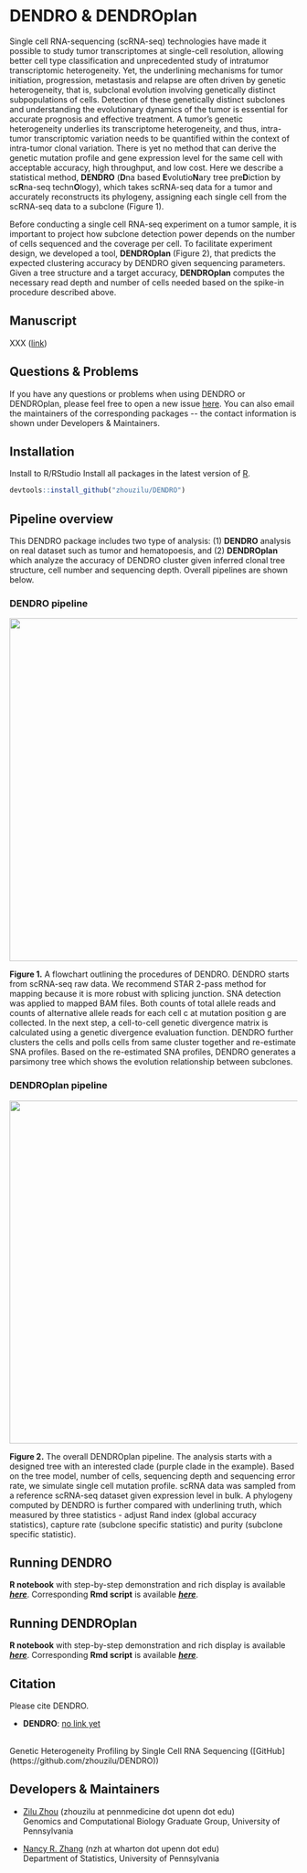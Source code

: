 # DENDRO & DENDROplan

Single cell RNA-sequencing (scRNA-seq) technologies have made it possible to study tumor transcriptomes at single-cell resolution, allowing better cell type classification and unprecedented study of intratumor transcriptomic heterogeneity.  Yet, the underlining mechanisms for tumor initiation, progression, metastasis and relapse are often driven by genetic heterogeneity, that is, subclonal evolution involving genetically distinct subpopulations of cells.  Detection of these genetically distinct subclones and understanding the evolutionary dynamics of the tumor is essential for accurate prognosis and effective treatment.  A tumor’s genetic heterogeneity underlies its transcriptome heterogeneity, and thus, intra-tumor transcriptomic variation needs to be quantified within the context of intra-tumor clonal variation. There is yet no method that can derive the genetic mutation profile and gene expression level for the same cell with acceptable accuracy, high throughput, and low cost. Here we describe a statistical method, **DENDRO** (**D**na based **E**volutio**N**ary tree pre**D**iction by sc**R**na-seq techn**O**logy), which takes scRNA-seq data for a tumor and accurately reconstructs its phylogeny, assigning each single cell from the scRNA-seq data to a subclone (Figure 1).

Before conducting a single cell RNA-seq experiment on a tumor sample, it is important to project how subclone detection power depends on the number of cells sequenced and the coverage per cell. To facilitate experiment design, we developed a tool, **DENDROplan** (Figure 2), that  predicts the expected clustering accuracy by DENDRO given sequencing parameters.  Given a tree structure and a target accuracy, **DENDROplan** computes the necessary read depth and number of cells needed based on the spike-in procedure described above. 


## Manuscript

XXX ([link](https://doi.org/10.1093/bioinformatics/bty057))


## Questions & Problems

If you have any questions or problems when using DENDRO or DENDROplan, please feel free to open a new issue [here](https://github.com/zhouzilu/DENDRO/issues). You can also email the maintainers of the corresponding packages -- the contact information is shown under Developers & Maintainers.


## Installation

Install to R/RStudio
Install all packages in the latest version of [R](https://www.r-project.org/).
```r
devtools::install_github("zhouzilu/DENDRO")
```

## Pipeline overview

This DENDRO package includes two type of analysis: (1) **DENDRO** analysis on real dataset such as tumor and hematopoesis, and (2) **DENDROplan** which analyze the accuracy of DENDRO cluster given inferred clonal tree structure, cell number and sequencing depth. Overall pipelines are shown below.

### DENDRO pipeline

<p align="center">
  <img src='https://raw.githubusercontent.com/zhouzilu/DENDRO/master/figure/Pkg_FIG-01.jpg' width='1000' height='600'>
  </p>

  **Figure 1.** A flowchart outlining the procedures of DENDRO. DENDRO starts from scRNA-seq raw data. We recommend STAR 2-pass method for mapping because it is more robust with splicing junction. SNA detection was applied to mapped BAM files. Both counts of total allele reads and counts of alternative allele reads for each cell c at mutation position g are collected. In the next step, a cell-to-cell genetic divergence matrix is calculated using a genetic divergence evaluation function. DENDRO further clusters the cells and polls cells from same cluster together and re-estimate SNA profiles. Based on the re-estimated SNA profiles, DENDRO generates a parsimony tree which shows the evolution relationship between subclones.

### DENDROplan pipeline

<p align="center">
  <img src='https://raw.githubusercontent.com/zhouzilu/DENDRO/master/figure/Pkg_FIG-02.jpg' width='1000' height='600'>
  </p>

  **Figure 2.** The overall DENDROplan pipeline. The analysis starts with a designed tree with an interested clade (purple clade in the example). Based on the tree model, number of cells, sequencing depth and sequencing error rate, we simulate single cell mutation profile. scRNA data was sampled from a reference scRNA-seq dataset given expression level in bulk. A phylogeny computed by DENDRO is further compared with underlining truth, which measured by three statistics - adjust Rand index (global accuracy statistics), capture rate (subclone specific statistic) and purity (subclone specific statistic). 


## Running DENDRO

  **R notebook** with step-by-step demonstration and rich display is available [***here***](http://rawgit.com/zhouzilu/DENDRO/master/vignette/DENDRO_vignette.html). Corresponding **Rmd script** is available [***here***](https://github.com/zhouzilu/DENDRO/blob/master/vignette/DENDRO_vignette.Rmd).

## Running DENDROplan

  **R notebook** with step-by-step demonstration and rich display is available [***here***](http://rawgit.com/zhouzilu/DENDRO/master/vignette/DENDROplan_vignette.html). Corresponding **Rmd script** is available [***here***](https://github.com/zhouzilu/DENDRO/blob/master/vignette/DENDROplan_vignette.Rmd).


## Citation

Please cite DENDRO.

* **DENDRO**: [no link yet](https://doi.org/10.1093/bioinformatics/bty057)
<br>
  Genetic Heterogeneity Profiling by Single Cell RNA Sequencing ([GitHub](https://github.com/zhouzilu/DENDRO))

## Developers & Maintainers

* [Zilu Zhou](https://statistics.wharton.upenn.edu/profile/zhouzilu/) (zhouzilu at pennmedicine dot upenn dot edu)
  <br>
  Genomics and Computational Biology Graduate Group, University of Pennsylvania

* [Nancy R. Zhang](https://statistics.wharton.upenn.edu/profile/nzh/) (nzh at wharton dot upenn dot edu)
  <br>
  Department of Statistics, University of Pennsylvania

